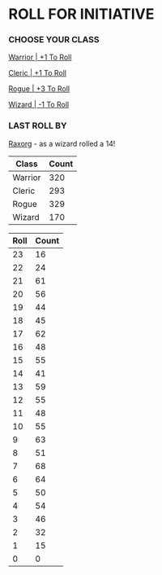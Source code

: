 # ROLL FOR INITIATIVE
### CHOOSE YOUR CLASS

[Warrior | +1 To Roll](https://github.com/benjaminsampica/benjaminsampica/issues/new?title=roll%7Cwarrior&body=Just+click+%27Submit+new+issue%27.)

[Cleric | +1 To Roll](https://github.com/benjaminsampica/benjaminsampica/issues/new?title=roll%7Ccleric&body=Just+click+%27Submit+new+issue%27.)

[Rogue | +3 To Roll](https://github.com/benjaminsampica/benjaminsampica/issues/new?title=roll%7Crogue&body=Just+click+%27Submit+new+issue%27.)

[Wizard | -1 To Roll](https://github.com/benjaminsampica/benjaminsampica/issues/new?title=roll%7Cwizard&body=Just+click+%27Submit+new+issue%27.)
### LAST ROLL BY
[Raxorg](https://www.github.com/Raxorg) - as a wizard rolled a 14!

|Class|Count|
|-|-|
|Warrior|320|
|Cleric|293|
|Rogue|329|
|Wizard|170|

|Roll|Count|
|-|-|
|23|16
|22|24
|21|61
|20|56
|19|44
|18|45
|17|62
|16|48
|15|55
|14|41
|13|59
|12|55
|11|48
|10|55
|9|63
|8|51
|7|68
|6|64
|5|50
|4|54
|3|46
|2|32
|1|15
|0|0
